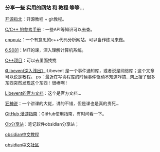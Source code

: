 
### 分享一些 实用的网站 和 教程 等等...

[开源指北](https://oschina.gitee.io/opensource-guide/)：开源教程 + git教程。

[C/C++ 的参考手册](https://zh.cppreference.com/w/%E9%A6%96%E9%A1%B5)：一些API等知识可以去查。

[cppquiz](https://cppquiz.org/quiz/question/1)：一个有意思的c++代码分析网站，可以当作练习来做。

[6.S081](https://pdos.csail.mit.edu/6.828/2020/schedule.html)：MIT的课，深入理解计算机系统。

[C++项目](https://www.zhihu.com/question/280881677/answer/1667822681)：可以去里面找找

[《Libevent深入浅出》](https://github.com/aceld/libevent):Libevent 是一个事件通知库，或者说是网络库；这个文章可以说是教程。
ps：最近在写协程库的时候事件驱动不知道咋搞...网上搜了很多东西突然发现这个东西！很棒啊！

[Libevent的官方文档](https://libevent.org/?spm=a2c6h.12873639.article-detail.5.22f43f11KWJatS)：这个是官方文档...

[狂神说](https://www.kuangstudy.com/)：一个讲课的大佬，讲的不错，但是课也是真的贵死...

[GitHub 漫游指南](https://github.phodal.com/#/chapter/Github%E6%BC%AB%E6%B8%B8%E6%8C%87%E5%8D%97)：GitHub使用指南，有时间看一下。

[Ob分享站](https://www.wolai.com/5ToMTMdDZGuDBVq4oQxc81)：笔记软件obsidian分享站；

[obsidian中文教程](https://publish.obsidian.md/chinesehelp/01+2021%E6%96%B0%E6%95%99%E7%A8%8B/2021%E5%B9%B4%E6%96%B0%E6%95%99%E7%A8%8B)

[obsidian中文社区](https://forum-zh.obsidian.md/)

[]()

[]()

[]()

[]()

[]()

[]()

[]()

[]()

[]()

[]()

[]()
